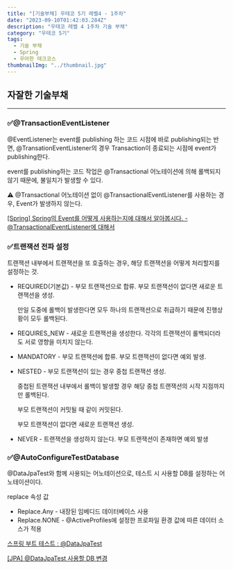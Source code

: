 ```yaml
---
title: "[기술부채] 우테코 5기 레벨4 - 1주차"
date: "2023-09-10T01:42:03.284Z"
description: "우테코 레벨 4 1주차 기술 부채"
category: "우테코 5기"
tags:
  - 기술 부채
  - Spring
  - 우아한 테크코스
thumbnailImg: "../thumbnail.jpg"
---
```


## 자잘한 기술부채

---

### ✅@TransactionEventListener

@EventListener는 event를 publishing 하는 코드 시점에 바로 publishing되는 반면, @TransationEventListener의 경우 Transaction이 종료되는 시점에 event가 publishing한다.

event를 publishing하는 코드 작업은 @Transactional 어노테이션에 의해 롤백되지 않기 때문에, 불일치가 발생할 수 있다.

<aside>
⚠️ @Transactional 어노테이션 없이 @TransactionalEventListener를 사용하는 경우, Event가 발생하지 않는다.

</aside>

[[Spring] Spring의 Event를 어떻게 사용하는지에 대해서 알아봅시다. - @TransactionalEventListener에 대해서](https://sabarada.tistory.com/188)

### ✅트랜잭션 전파 설정

트랜잭션 내부에서 트랜잭션을 또 호출하는 경우, 해당 트랜잭션을 어떻게 처리할지를 설정하는 것.

- REQUIRED(기본값) - 부모 트랜잭션으로 합류. 부모 트랜잭션이 없다면 새로운 트랜잭션을 생성.
    
    만일 도중에 롤백이 발생한다면 모두 하나의 트랜잭션으로 취급하기 때문에 진행상황이 모두 롤백된다.
    
- REQUIRES_NEW - 새로운 트랜잭션을 생성한다. 각각의 트랜잭션이 롤백되더라도 서로 영향을 미치지 않는다.
- MANDATORY - 부모 트랜잭션에 합류. 부모 트랜잭션이 없다면 예외 발생.
- NESTED - 부모 트랜잭션이 있는 경우 중첩 트랜잭션 생성.
    
    중첩된 트랜잭션 내부에서 롤백이 발생할 경우 해당 중첩 트랜잭션의 시작 지점까지만 롤백된다.
    
    부모 트랜잭션이 커밋될 때 같이 커밋된다.
    
    부모 트랜잭션이 없다면 새로운 트랜잭션 생성.
    
- NEVER - 트랜잭션을 생성하지 않는다. 부모 트랜잭션이 존재하면 예외 발생

### ✅@AutoConfigureTestDatabase

@DataJpaTest와 함께 사용되는 어노테이션으로, 테스트 시 사용할 DB를 설정하는 어노테이션이다.

replace 속성 값

- Replace.Any - 내장된 임베디드 데이터베이스 사용
- Replace.NONE - @ActiveProfiles에 설정한 프로파일 환경 값에 따른 데이터 소스가 적용

[스프링 부트 테스트 : @DataJpaTest](https://webcoding-start.tistory.com/20)

[[JPA] @DataJpaTest 사용할 DB 변경](https://emgc.tistory.com/143)